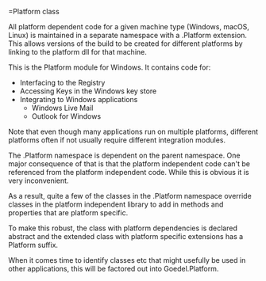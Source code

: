 ﻿=Platform class

All platform dependent code for a given machine type (Windows, macOS, Linux) is 
maintained in a separate namespace with a .Platform extension. This allows versions
of the build to be created for different platforms by linking to the platform dll
for that machine.

This is the Platform module for Windows. It contains code for:

* Interfacing to the Registry
* Accessing Keys in the Windows key store
* Integrating to Windows applications
	* Windows Live Mail
	* Outlook for Windows

Note that even though many applications run on multiple platforms, different platforms
often if not usually require different integration modules.

The .Platform namespace is dependent on the parent namespace. One major consequence
of that is that the platform independent code can't be referenced from the platform 
independent code. While this is obvious it is very inconvenient.

As a result, quite a few of the classes in the .Platform namespace override classes
in the platform independent library to add in methods and properties that are
platform specific.

To make this robust, the class with platform dependencies is declared abstract and the 
extended class with platform specific extensions has a Platform suffix.

When it comes time to identify classes etc that might usefully be used in other 
applications, this will be factored out into Goedel.Platform.<PlatformName>